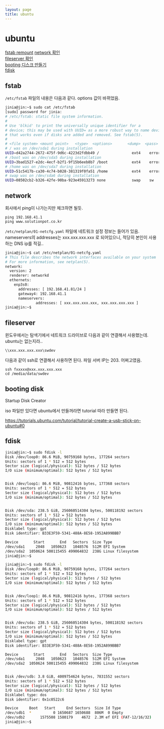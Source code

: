 ```yaml
---
layout: page
title: ubuntu
---
```


# ubuntu

[fstab remount](./ubuntu.html#fstab)
[network 확인](./ubuntu.html#network)  
[fileserver 확인](./ubuntu.html#fileserver)  
[booting 디스크 만들기](./ubuntu.html#booting-disk)  
[fdisk](./ubuntu.html#fdisk)  


## fstab

`/etc/fstab` 파일의 내용은 다음과 같다. options 값이 바뀌었음. 

```bash
jinia@jin:~$ sudo cat /etc/fstab
[sudo] password for jinia: 
# /etc/fstab: static file system information.
#
# Use 'blkid' to print the universally unique identifier for a
# device; this may be used with UUID= as a more robust way to name devices
# that works even if disks are added and removed. See fstab(5).
#
# <file system> <mount point>   <type>  <options>       <dump>  <pass>
# / was on /dev/sda1 during installation
UUID=d42a2744-2672-475f-9d6c-4223d2fdbb49 /               ext4    errors=remount-ro,noatime,discard        0       1
# /boot was on /dev/sda5 during installation
UUID=3bad1527-e2dc-4ecf-b2f1-9f15b6eeb8b7 /boot           ext4    errors=remount-ro,noatime,discard        0       2
# /home was on /dev/sda7 during installation
UUID=51c5417b-ca30-4c74-b028-381319f0fa51 /home           ext4    errors=remount-ro,noatime,discard        0       2
# swap was on /dev/sda6 during installation
UUID=08502cb2-b326-42fe-90ba-923e45913273 none            swap    sw              0       0
```


## network

회사에서 ping이 나가는지만 체크하면 될듯. 
```
ping 192.168.41.1
ping www.solutionpot.co.kr
```

`/etc/netplan/01-netcfg.yaml` 파일에 네트워크 설정 정보는 들어가 있음.  
nameservers의 addresses는 xxx.xxx.xxx.xxx 로 되어있으니, 적당히 본인이 사용하는 DNS ip를 적길.. 

```bash
jinia@jin:~$ cat /etc/netplan/01-netcfg.yaml 
# This file describes the network interfaces available on your system
# For more information, see netplan(5).
network:
  version: 2
  renderer: networkd
  ethernets:
    enp3s0:
      addresses: [ 192.168.41.81/24 ]
      gateway4: 192.168.41.1
      nameservers:
              addresses: [ xxx.xxx.xxx.xxx, xxx.xxx.xxx.xxx ]
jinia@jin:~$ 
```

## fileserver

윈도우에서는 탐색기에서 네트워크 드라이브로 다음과 같이 연결해서 사용했는데. ubuntu는 없는지라.. 

```
\\xxx.xxx.xxx.xxx\swdev
```
다음과 같이 ssh로 연결해서 사용하면 된다. 파일 서버 IP는 203. 어쩌고였음. 

```
ssh fxxxxx@xxx.xxx.xxx.xxx
cd /media/data/swdev
```



## booting disk

Startup Disk Creator 

iso 파일만 있다면
ubuntu에서 만들꺼라면
tutorial 따라 만들면 된다.

https://tutorials.ubuntu.com/tutorial/tutorial-create-a-usb-stick-on-ubuntu#0


## fdisk

```bash
jinia@jin:~$ sudo fdisk -l
Disk /dev/loop0: 86.6 MiB, 90759168 bytes, 177264 sectors
Units: sectors of 1 * 512 = 512 bytes
Sector size (logical/physical): 512 bytes / 512 bytes
I/O size (minimum/optimal): 512 bytes / 512 bytes


Disk /dev/loop1: 86.6 MiB, 90812416 bytes, 177368 sectors
Units: sectors of 1 * 512 = 512 bytes
Sector size (logical/physical): 512 bytes / 512 bytes
I/O size (minimum/optimal): 512 bytes / 512 bytes


Disk /dev/sda: 238.5 GiB, 256060514304 bytes, 500118192 sectors
Units: sectors of 1 * 512 = 512 bytes
Sector size (logical/physical): 512 bytes / 512 bytes
I/O size (minimum/optimal): 512 bytes / 512 bytes
Disklabel type: gpt
Disk identifier: B33E3F59-5341-488A-8E58-1952A899BBB7

Device       Start       End   Sectors  Size Type
/dev/sda1     2048   1050623   1048576  512M EFI System
/dev/sda2  1050624 500115455 499064832  238G Linux filesystem
jinia@jin:~$ 
```

```bash
jinia@jin:~$ sudo fdisk -l
Disk /dev/loop0: 86.6 MiB, 90759168 bytes, 177264 sectors
Units: sectors of 1 * 512 = 512 bytes
Sector size (logical/physical): 512 bytes / 512 bytes
I/O size (minimum/optimal): 512 bytes / 512 bytes


Disk /dev/loop1: 86.6 MiB, 90812416 bytes, 177368 sectors
Units: sectors of 1 * 512 = 512 bytes
Sector size (logical/physical): 512 bytes / 512 bytes
I/O size (minimum/optimal): 512 bytes / 512 bytes


Disk /dev/sda: 238.5 GiB, 256060514304 bytes, 500118192 sectors
Units: sectors of 1 * 512 = 512 bytes
Sector size (logical/physical): 512 bytes / 512 bytes
I/O size (minimum/optimal): 512 bytes / 512 bytes
Disklabel type: gpt
Disk identifier: B33E3F59-5341-488A-8E58-1952A899BBB7

Device       Start       End   Sectors  Size Type
/dev/sda1     2048   1050623   1048576  512M EFI System
/dev/sda2  1050624 500115455 499064832  238G Linux filesystem


Disk /dev/sdb: 3.8 GiB, 4009754624 bytes, 7831552 sectors
Units: sectors of 1 * 512 = 512 bytes
Sector size (logical/physical): 512 bytes / 512 bytes
I/O size (minimum/optimal): 512 bytes / 512 bytes
Disklabel type: dos
Disk identifier: 0x1c0522c6

Device     Boot   Start     End Sectors  Size Id Type
/dev/sdb1  *          0 1650687 1650688  806M  0 Empty
/dev/sdb2       1575508 1580179    4672  2.3M ef EFI (FAT-12/16/32)
jinia@jin:~$ 
```
